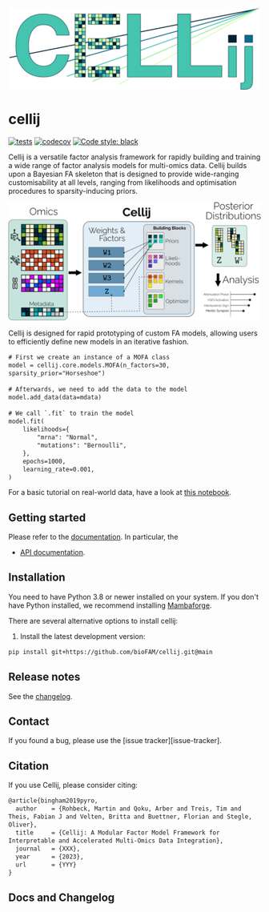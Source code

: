 <p align="center">
    <img src="https://github.com/bioFAM/cellij/blob/main/docs/_static/logo.png" alt="logo" width="500"/>
</p>

# cellij

[![tests](https://github.com/bioFAM/cellij/actions/workflows/package.yml/badge.svg)](https://github.com/bioFAM/cellij/actions/workflows/package.yml)
[![codecov](https://codecov.io/github/bioFAM/cellij/branch/main/graph/badge.svg?token=IJ4UMMUIW9)](https://codecov.io/github/bioFAM/cellij)
[![Code style: black](https://img.shields.io/badge/code%20style-black-000000.svg?style=flat-square)](https://github.com/psf/black)

Cellij is a versatile factor analysis framework for rapidly building and training a wide range of factor analysis models for multi-omics data. Cellij builds upon a Bayesian FA skeleton that is designed to provide wide-ranging customisability at all levels, ranging from likelihoods and optimisation procedures to sparsity-inducing priors. 

<p align="center">
    <img src="https://github.com/bioFAM/cellij/blob/main/docs/_static/schematic_view.png" alt="schematic" width="750"/>
</p>

Cellij is designed for rapid prototyping of custom FA models, allowing users to efficiently define new models in an iterative fashion.
```
# First we create an instance of a MOFA class
model = cellij.core.models.MOFA(n_factors=30, sparsity_prior="Horseshoe")

# Afterwards, we need to add the data to the model
model.add_data(data=mdata)

# We call `.fit` to train the model
model.fit(
    likelihoods={
        "mrna": "Normal",
        "mutations": "Bernoulli",
    },
    epochs=1000,
    learning_rate=0.001,
)
```
For a basic tutorial on real-world data, have a look at [this notebook](https://github.com/bioFAM/cellij/blob/main/notebooks/basic_example_mofa.ipynb).


## Getting started

Please refer to the [documentation][link-docs]. In particular, the

-   [API documentation][link-api].

## Installation

You need to have Python 3.8 or newer installed on your system. If you don't have
Python installed, we recommend installing [Mambaforge](https://github.com/conda-forge/miniforge#mambaforge).

There are several alternative options to install cellij:

<!--
1) Install the latest release of `cellij` from `PyPI <https://pypi.org/project/cellij/>`_:

```bash
pip install cellij
```
-->

1. Install the latest development version:

```bash
pip install git+https://github.com/bioFAM/cellij.git@main
```

## Release notes

See the [changelog][changelog].

## Contact

If you found a bug, please use the [issue tracker][issue-tracker].

## Citation

If you use Cellij, please consider citing:
```
@article{bingham2019pyro,
  author    = {Rohbeck, Martin and Qoku, Arber and Treis, Tim and Theis, Fabian J and Velten, Britta and Buettner, Florian and Stegle, Oliver},
  title     = {Cellij: A Modular Factor Model Framework for Interpretable and Accelerated Multi-Omics Data Integration},
  journal   = {XXX},
  year      = {2023},
  url       = {YYY}
}
```

## Docs and Changelog

[changelog]: https://cellij.readthedocs.io/latest/changelog.html
[link-docs]: https://cellij.readthedocs.io
[link-api]: https://cellij.readthedocs.io/latest/api.html

